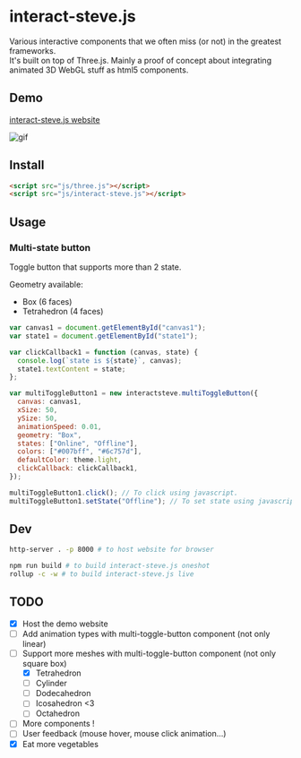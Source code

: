 # interact-steve.js

Various interactive components that we often miss (or not) in the greatest frameworks.  
It's built on top of Three.js. Mainly a proof of concept about integrating animated 3D WebGL stuff as html5 components.

## Demo

[interact-steve.js website](https://tomycesaille.github.io/interact-steve.js/index.html)

![gif](https://i.imgur.com/IU96kVW.gif)

## Install

```html
<script src="js/three.js"></script>
<script src="js/interact-steve.js"></script>
```

## Usage

### Multi-state button

Toggle button that supports more than 2 state.

Geometry available:

- Box (6 faces)
- Tetrahedron (4 faces)

```javascript
var canvas1 = document.getElementById("canvas1");
var state1 = document.getElementById("state1");

var clickCallback1 = function (canvas, state) {
  console.log(`state is ${state}`, canvas);
  state1.textContent = state;
};

var multiToggleButton1 = new interactsteve.multiToggleButton({
  canvas: canvas1,
  xSize: 50,
  ySize: 50,
  animationSpeed: 0.01,
  geometry: "Box",
  states: ["Online", "Offline"],
  colors: ["#007bff", "#6c757d"],
  defaultColor: theme.light,
  clickCallback: clickCallback1,
});

multiToggleButton1.click(); // To click using javascript.
multiToggleButton1.setState("Offline"); // To set state using javascript.
```

## Dev

```bash
http-server . -p 8000 # to host website for browser

npm run build # to build interact-steve.js oneshot
rollup -c -w # to build interact-steve.js live
```

## TODO

- [x] Host the demo website
- [ ] Add animation types with multi-toggle-button component (not only linear)
- [ ] Support more meshes with multi-toggle-button component (not only square box)
  - [x] Tetrahedron
  - [ ] Cylinder
  - [ ] Dodecahedron
  - [ ] Icosahedron <3
  - [ ] Octahedron
- [ ] More components !
- [ ] User feedback (mouse hover, mouse click animation...)
- [x] Eat more vegetables
